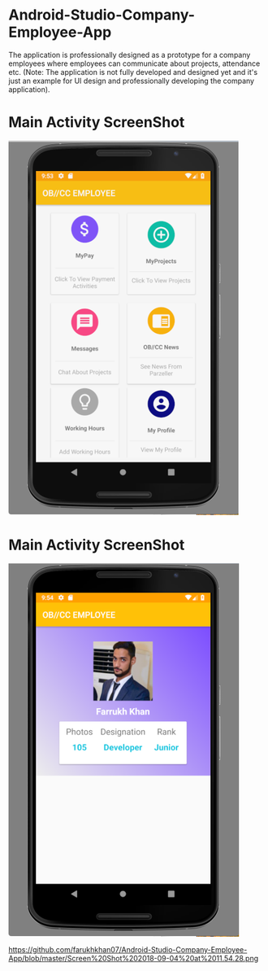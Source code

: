 # Android-Studio-Company-Employee-App
The application is professionally designed as a prototype for a company employees where employees can communicate about projects, attendance etc. (Note: The application is not fully developed and designed yet and it's just an example for UI design and professionally developing the company application). 



# Main Activity ScreenShot

![alt text](https://github.com/farukhkhan07/Android-Studio-Company-Employee-App/blob/master/Screen%20Shot%202018-09-04%20at%2011.53.27.png)


# Main Activity ScreenShot

![alt text](https://github.com/farukhkhan07/Android-Studio-Company-Employee-App/blob/master/Screen%20Shot%202018-09-04%20at%2011.54.28.png)


https://github.com/farukhkhan07/Android-Studio-Company-Employee-App/blob/master/Screen%20Shot%202018-09-04%20at%2011.54.28.png
